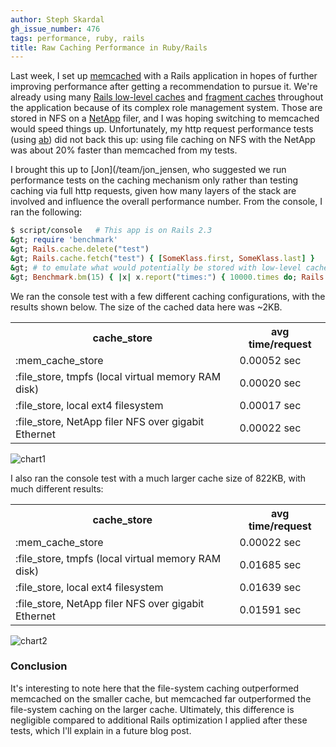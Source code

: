 ```yaml
---
author: Steph Skardal
gh_issue_number: 476
tags: performance, ruby, rails
title: Raw Caching Performance in Ruby/Rails
---
```


Last week, I set up [memcached](http://memcached.org/) with a Rails application in hopes of further improving performance after getting a recommendation to pursue it. We're already using many [Rails low-level caches](http://blog.nathanhumbert.com/2011/01/data-caching-in-rails-3.html) and [fragment caches](http://guides.rubyonrails.org/caching_with_rails.html#fragment-caching)  throughout the application because of its complex role management system. Those are stored in NFS on a [NetApp](http://www.netapp.com/us/) filer, and I was hoping switching to memcached would speed things up. Unfortunately, my http request performance tests (using [ab](http://linux.die.net/man/1/ab)) did not back this up: using file caching on NFS with the NetApp was about 20% faster than memcached from my tests.

I brought this up to [Jon](/team/jon_jensen, who suggested we run performance tests on the caching mechanism only rather than testing caching via full http requests, given how many layers of the stack are involved and influence the overall performance number. From the console, I ran the following:

```ruby
$ script/console   # This app is on Rails 2.3
&gt; require 'benchmark'
&gt; Rails.cache.delete("test")
&gt; Rails.cache.fetch("test") { [SomeKlass.first, SomeKlass.last] }
&gt; # to emulate what would potentially be stored with low-level cache
&gt; Benchmark.bm(15) { |x| x.report("times:") { 10000.times do; Rails.cache.fetch("test"); end } }
```

We ran the console test with a few different caching configurations, with the results shown below. The size of the cached data here was ~2KB.

<table cellpadding="5" cellspacing="0" width="100%">
<tbody><tr>
<th>cache_store</th>
<th>avg time/request</th>
</tr>
<tr>
<td>:mem_cache_store</td>
<td>0.00052 sec</td>
</tr>
<tr>
<td>:file_store, tmpfs (local virtual memory RAM disk)</td>
<td>0.00020 sec</td>
</tr>
<tr>
<td>:file_store, local ext4 filesystem</td>
<td>0.00017 sec</td>
</tr>
<tr>
<td>:file_store, NetApp filer NFS over gigabit Ethernet</td>
<td>0.00022 sec</td>
</tr>
</tbody></table>

<img alt="chart1" src="http://chart.apis.google.com/chart?chxl=0:|memcached|tmpfs|ext4|netapp&amp;chxt=x&amp;chbh=a&amp;chs=600x300&amp;cht=bvg&amp;chco=A2C180&amp;chds=0,0.6&amp;chd=t:0.524,0.196,0.173,0.215&amp;chtt=Small+Cache+Raw+Caching+Performance+(time+in+sec+%2F+cache+hit)"/>

I also ran the console test with a much larger cache size of 822KB, with much different results:

<table cellpadding="5" cellspacing="0" width="100%">
<tbody><tr>
<th>cache_store</th>
<th>avg time/request</th>
</tr>
<tr>
<td>:mem_cache_store</td>
<td>0.00022 sec</td>
</tr>
<tr>
<td>:file_store, tmpfs (local virtual memory RAM disk)</td>
<td>0.01685 sec</td>
</tr>
<tr>
<td>:file_store, local ext4 filesystem</td>
<td>0.01639 sec</td>
</tr>
<tr>
<td>:file_store, NetApp filer NFS over gigabit Ethernet</td>
<td>0.01591 sec</td>
</tr>
</tbody></table>

<img alt="chart2" src="http://chart.apis.google.com/chart?chxl=0:|memcached|tmpfs|ext4|netapp&amp;chxt=x&amp;chbh=a&amp;chs=600x300&amp;cht=bvg&amp;chco=A2C180&amp;chds=0,0.02&amp;chd=t:0,0.017,0.016,0.016&amp;chtt=Large+Cache+Raw+Caching+Performance+(time+in+sec+%2F+cache+hit)"/>

### Conclusion

It's interesting to note here that the file-system caching outperformed memcached on the smaller cache, but memcached far outperformed the file-system caching on the larger cache. Ultimately, this difference is negligible compared to additional Rails optimization I applied after these tests, which I'll explain in a future blog post.
